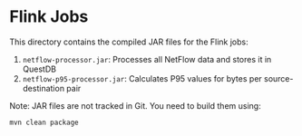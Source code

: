 # Flink Jobs

This directory contains the compiled JAR files for the Flink jobs:

1. `netflow-processor.jar`: Processes all NetFlow data and stores it in QuestDB
2. `netflow-p95-processor.jar`: Calculates P95 values for bytes per source-destination pair

Note: JAR files are not tracked in Git. You need to build them using:

```bash
mvn clean package
``` 